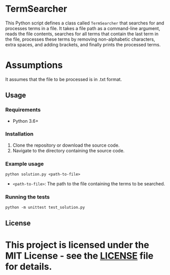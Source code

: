 # TermSearcher

This Python script defines a class called `TermSearcher` that searches for and processes terms in a file. It takes a file path as a command-line argument, reads the file contents, searches for all terms that contain the last term in the file, processes these terms by removing non-alphabetic characters, extra spaces, and adding brackets, and finally prints the processed terms.








# Assumptions

It assumes that the file to be processed is in .txt format.

## Usage

### Requirements

* Python 3.6+

### Installation

1. Clone the repository or download the source code.
2. Navigate to the directory containing the source code.

### Example usage

`python solution.py <path-to-file>`

* `<path-to-file>`: The path to the file containing the terms to be searched.

### Running the tests

`python -m unittest test_solution.py`

## License

This project is licensed under the MIT License - see the [LICENSE](LICENSE) file for details.
=======
